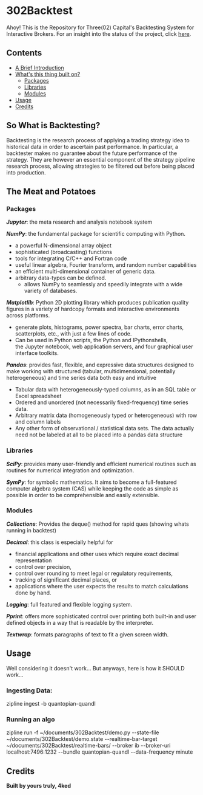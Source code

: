 # 302Backtest

Ahoy! This is the Repository for Three(02) Capital's Backtesting System for Interactive Brokers. For an insight into the status of the project, click [here](https://github.com/orgs/three-02/projects/1).

## Contents

- [A Brief Introduction](#so-what-is-backtesting)
- [What's this thing built on?](#the-meat-and-potatoes)
    - [Packages](#packages)
    - [Libraries](#libraries)
    - [Modules](#modules)
- [Usage](#usage)
- [Credits](#credits)


## So What is Backtesting?

Backtesting is the research process of applying a trading strategy idea to historical data in order to ascertain past performance. In particular, a backtester makes no guarantee about the future performance of the strategy. They are however an essential component of the strategy pipeline research process, allowing strategies to be filtered out before being placed into production.

## The Meat and Potatoes

### **Packages**

**_Jupyter_**: the meta research and analysis notebook system

**_NumPy_**: the fundamental package for scientific computing with Python. 

- a powerful N-dimensional array object
- sophisticated (broadcasting) functions
- tools for integrating C/C++ and Fortran code
- useful linear algebra, Fourier transform, and random number capabilities
- an efficient multi-dimensional container of generic data. 
- arbitrary data-types can be defined. 
    - allows NumPy to seamlessly and speedily integrate with a wide variety of databases.

**_Matplotlib_**: Python 2D plotting library which produces publication quality figures in a variety of hardcopy formats and interactive environments across platforms.

- generate plots, histograms, power spectra, bar charts, error charts, scatterplots, etc., with just a few lines of code.
- Can be used in Python scripts, the Python and IPythonshells, the Jupyter notebook, web application servers, and four graphical user interface toolkits.

**_Pandas_**: provides fast, flexible, and expressive data structures designed to make working with structured (tabular, multidimensional, potentially heterogeneous) and time series data both easy and intuitive

- Tabular data with heterogeneously-typed columns, as in an SQL table or Excel spreadsheet
- Ordered and unordered (not necessarily fixed-frequency) time series data.
- Arbitrary matrix data (homogeneously typed or heterogeneous) with row and column labels
- Any other form of observational / statistical data sets. The data actually need not be labeled at all to be placed into a pandas data structure

### **Libraries**

**_SciPy_**: provides many user-friendly and efficient numerical routines such as routines for numerical integration and optimization.

**_SymPy_**: for symbolic mathematics. It aims to become a full-featured computer algebra system (CAS) while keeping the code as simple as possible in order to be comprehensible and easily extensible.

### **Modules**

**_Collections_**: Provides the deque() method for rapid ques (showing whats running in backtest)

**_Decimal_**: this class is especially helpful for

- financial applications and other uses which require exact decimal representation
- control over precision,
- control over rounding to meet legal or regulatory requirements,
- tracking of significant decimal places, or
- applications where the user expects the results to match calculations done by hand.

**_Logging_**: full featured and flexible logging system.

**_Pprint_**: offers more sophisticated control over printing both built-in and user defined objects in a way that is readable by the interpreter.

**_Textwrap_**: formats paragraphs of text to fit a given screen width.

## Usage

Well considering it doesn't work...
But anyways, here is how it SHOULD work...

### Ingesting Data:

zipline ingest -b quantopian-quandl

### Running an algo

zipline run -f ~/documents/302Backtest/demo.py --state-file ~/documents/302Backtest/demo.state --realtime-bar-target ~/documents/302Backtest/realtime-bars/ --broker ib --broker-uri localhost:7496:1232 --bundle quantopian-quandl --data-frequency minute

## Credits

**Built by yours truly, 4ked**
